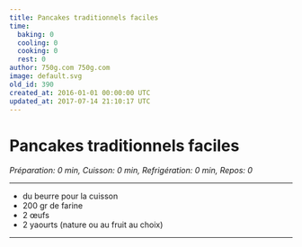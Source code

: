 ```yaml
---
title: Pancakes traditionnels faciles
time:
  baking: 0
  cooling: 0
  cooking: 0
  rest: 0
author: 750g.com 750g.com
image: default.svg
old_id: 390
created_at: 2016-01-01 00:00:00 UTC
updated_at: 2017-07-14 21:10:17 UTC
---
```


# Pancakes traditionnels faciles

_Préparation: 0 min, Cuisson: 0 min, Refrigération: 0 min, Repos: 0_

---

- du beurre pour la cuisson
- 200 gr de farine
- 2 œufs
- 2 yaourts (nature ou au fruit au choix)

---
